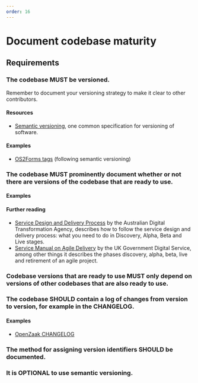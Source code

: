 ```yaml
---
order: 16
---
```

# Document codebase maturity

<!-- SPDX-License-Identifier: CC0-1.0 -->
<!-- written in 2019 - 2022 by The Foundation for Public Code <info@publiccode.net> -->

## Requirements

### The codebase MUST be versioned.

Remember to document your versioning strategy to make it clear to other contributors.

#### Resources

* [Semantic versioning](https://semver.org/), one common specification for versioning of software.

#### Examples

* [OS2Forms tags](https://github.com/OS2Forms/os2forms/tags) (following semantic versioning)

### The codebase MUST prominently document whether or not there are versions of the codebase that are ready to use.

#### Examples

#### Further reading

* [Service Design and Delivery Process](https://www.dta.gov.au/help-and-advice/build-and-improve-services/service-design-and-delivery-process) by the Australian Digital Transformation Agency, describes how to follow the service design and delivery process: what you need to do in Discovery, Alpha, Beta and Live stages.
* [Service Manual on Agile Delivery](https://www.gov.uk/service-manual/agile-delivery) by the UK Government Digital Service, among other things it describes the phases discovery, alpha, beta, live and retirement of an agile project.

<!-- When we add these two above, we should also remove them from the standard -->

### Codebase versions that are ready to use MUST only depend on versions of other codebases that are also ready to use.

### The codebase SHOULD contain a log of changes from version to version, for example in the CHANGELOG.

#### Examples

* [OpenZaak CHANGELOG](https://github.com/open-zaak/open-zaak/blob/main/CHANGELOG.rst)

### The method for assigning version identifiers SHOULD be documented.

### It is OPTIONAL to use semantic versioning.
